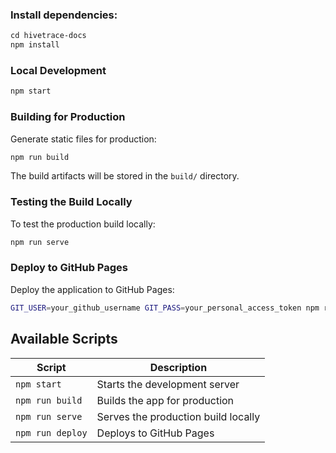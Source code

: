 ### Install dependencies:

```bash
сd hivetrace-docs
npm install
```

### Local Development

```bash
npm start
```

### Building for Production

Generate static files for production:

```bash
npm run build
```

The build artifacts will be stored in the `build/` directory.

### Testing the Build Locally

To test the production build locally:

```bash
npm run serve
```
### Deploy to GitHub Pages

Deploy the application to GitHub Pages:

```bash
GIT_USER=your_github_username GIT_PASS=your_personal_access_token npm run deploy
```

## Available Scripts

| Script | Description |
|--------|-------------|
| `npm start` | Starts the development server |
| `npm run build` | Builds the app for production |
| `npm run serve` | Serves the production build locally |
| `npm run deploy` | Deploys to GitHub Pages |
